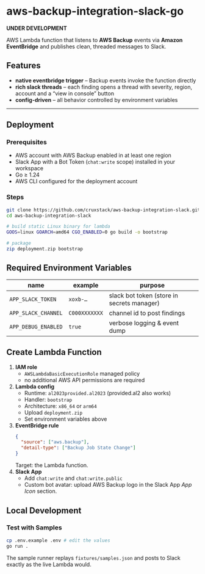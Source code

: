 # aws-backup-integration-slack-go

**UNDER DEVELOPMENT**

AWS Lambda function that listens to **AWS Backup** events via **Amazon
EventBridge** and publishes clean, threaded messages to Slack.

## Features

* **native eventbridge trigger** – Backup events invoke the function directly
* **rich slack threads** – each finding opens a thread with severity, region,
  account and a “view in console” button
* **config-driven** – all behavior controlled by environment variables

---

## Deployment

### Prerequisites

* AWS account with AWS Backup enabled in at least one region
* Slack App with a Bot Token (`chat:write` scope) installed in your workspace
* Go ≥ 1.24
* AWS CLI configured for the deployment account

### Steps

```bash
git clone https://github.com/cruxstack/aws-backup-integration-slack.git
cd aws-backup-integration-slack

# build static Linux binary for lambda
GOOS=linux GOARCH=amd64 CGO_ENABLED=0 go build -o bootstrap

# package
zip deployment.zip bootstrap
```

## Required Environment Variables

| name                  | example                                    | purpose                                                      |
| --------------------- | ------------------------------------------ | ------------------------------------------------------------ |
| `APP_SLACK_TOKEN`     | `xoxb-…`                                   | slack bot token (store in secrets manager)                   |
| `APP_SLACK_CHANNEL`   | `C000XXXXXXX`                              | channel id to post findings                                  |
| `APP_DEBUG_ENABLED`   | `true`                                     | verbose logging & event dump                                 |

## Create Lambda Function

1. **IAM role**
   * `AWSLambdaBasicExecutionRole` managed policy
   * no additional AWS API permissions are required
2. **Lambda config**
   * Runtime: `al2023provided.al2023` (provided.al2 also works)
   * Handler: `bootstrap`
   * Architecture: `x86_64` or `arm64`
   * Upload `deployment.zip`
   * Set environment variables above
3. **EventBridge rule**
   ```json
   {
     "source": ["aws.backup"],
     "detail-type": ["Backup Job State Change"]
   }
   ```
   Target: the Lambda function.
4. **Slack App**
   * Add `chat:write` and `chat:write.public`
   * Custom bot avatar: upload AWS Backup logo in the Slack App *App Icon*
     section.


## Local Development

### Test with Samples

```bash
cp .env.example .env # edit the values
go run .
```

The sample runner replays `fixtures/samples.json` and posts to Slack exactly as
the live Lambda would.

